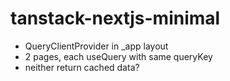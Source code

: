 # tanstack-nextjs-minimal

- QueryClientProvider in _app layout
- 2 pages, each useQuery with same queryKey
- neither return cached data?

